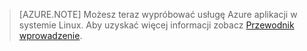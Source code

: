 > [AZURE.NOTE] Możesz teraz wypróbować usługę Azure aplikacji w systemie Linux. Aby uzyskać więcej informacji zobacz [Przewodnik wprowadzenie](../articles/app-service/app-service-linux-readme.md).
